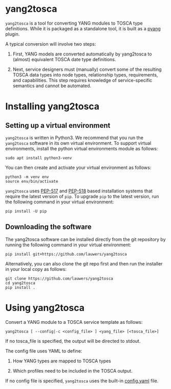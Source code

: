 yang2tosca
===

`yang2tosca` is a tool for converting YANG modules to TOSCA type
definitions. While it is packaged as a standalone tool, it is built as
a [pyang](https://github.com/mbj4668/pyang) plugin.

A typical conversion will involve two steps:

1. First, YANG models are converted automatically by yang2tosca to
   (almost) equivalent TOSCA date type definitions.

2. Next, service designers must (manually) convert some of the
   resulting TOSCA data types into node types, relationship types,
   requirements, and capabilities. This step requires knowledge of
   service-specific semantics and cannot be automated.

# Installing yang2tosca

## Setting up a virtual environment

``yang2tosca`` is written in Python3. We recommend that you run the
``yang2tosca`` software in its own virtual environment. To support
virtual environments, install the python virtual environments module
as follows:

    sudo apt install python3-venv

You can then create and activate your virtual environment as follows:

    python3 -m venv env
    source env/bin/activate
    
``yang2tosca`` uses [PEP-517](https://www.python.org/dev/peps/pep-0517/)
and [PEP-518](https://www.python.org/dev/peps/pep-0518/) based
installation systems that require the latest version of ``pip``. To
upgrade ``pip`` to the latest version, run the following command in
your virtual environment:

    pip install -U pip 
    
## Downloading the software

The yang2tosca software can be installed directly from the git repository
by running the following command in your virtual environment:

    pip install git+https://github.com/lauwers/yang2tosca
    
Alternatively, you can also clone the git repo first and then run the
installer in your local copy as follows:

    git clone https://github.com/lauwers/yang2tosca
    cd yang2tosca
    pip install . 
    
# Using yang2tosca

Convert a YANG module to a TOSCA service template as follows:

```
yang2tosca [ --config|-c <config_file> ] <yang_file> [<tosca_file>]
```
If no tosca_file is specified, the output will be directed to stdout.

The config file uses YAML to define:

1. How YANG types are mapped to TOSCA types

2. Which profiles need to be included in the TOSCA output.

If no config file is specified, ``yang2tosca`` uses the built-in [config.yaml](/yang2tosca/config.yaml) file.


